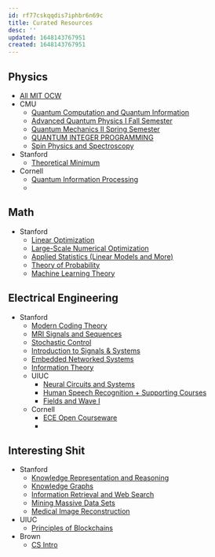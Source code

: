```yaml
---
id: rf77cskqqdis7iphbr6n69c
title: Curated Resources
desc: ''
updated: 1648143767951
created: 1648143767951
---
```


## Physics

- [All MIT OCW](https://ocw.mit.edu/courses/physics/)
- CMU
  - [Quantum Computation and Quantum Information](https://www.cs.cmu.edu/~odonnell/quantum18/)
  - [Advanced Quantum Physics I Fall Semester](https://quantum.phys.cmu.edu/quad/index.html)
  - [Quantum Mechanics II Spring Semester](https://quantum.phys.cmu.edu/qm2/)
  - [QUANTUM INTEGER PROGRAMMING](https://bernalde.github.io/QuIP/)
  - [Spin Physics and Spectroscopy](https://web.stanford.edu/class/rad226a/index.html)
- Stanford
  - [Theoretical Minimum](https://theoreticalminimum.com/courses)
- Cornell
  - [Quantum Information Processing](https://courses.cit.cornell.edu/physics4481-7681_2014sp/)
  - 

## Math
- Stanford
  - [Linear Optimization](https://web.stanford.edu/class/msande310/)
  - [Large-Scale Numerical Optimization](https://web.stanford.edu/class/msande318/index.html)
  - [Applied Statistics (Linear Models and More)](https://artowen.su.domains/courses/305a/)
  - [Theory of Probability](https://web.stanford.edu/class/stats310a/)
  - [Machine Learning Theory](https://web.stanford.edu/class/stats214/)
  
## Electrical Engineering
- Stanford
    - [Modern Coding Theory](https://web.stanford.edu/class/ee388/)
    - [MRI Signals and Sequences](https://web.stanford.edu/class/rad229/)
    - [Stochastic Control](https://web.stanford.edu/class/ee365/)
    - [Introduction to Signals & Systems](https://web.stanford.edu/class/ee102k/)
    - [Embedded Networked Systems](https://web.stanford.edu/class/ee107/index.html)
    - [Information Theory](https://web.stanford.edu/class/ee276/)
  - UIUC
    - [Neural Circuits and Systems](https://auditorymodels.org/index.php?n=Courses.ECE498-ECENeuroScience-S21)
    - [Human Speech Recognition + Supporting Courses](https://auditorymodels.org/index.php?n=Courses.Homepage)
    - [Fields and Wave I](https://courses.grainger.illinois.edu/ece329/)
  - Cornell
    - [ECE Open Courseware](https://ocw.ece.cornell.edu/)
    - 

## Interesting Shit
- Stanford
  - [Knowledge Representation and Reasoning](https://web.stanford.edu/class/cs227/)
  - [Knowledge Graphs](https://web.stanford.edu/class/cs520/)
  - [Information Retrieval and Web Search](https://web.stanford.edu/class/cs276/)
  - [Mining Massive Data Sets](https://web.stanford.edu/class/cs246/index.html)
  - [Medical Image Reconstruction](https://web.stanford.edu/class/ee369c/index.html)
- UIUC
  - [Principles of Blockchains](https://courses.grainger.illinois.edu/ECE598PV/sp2022/)
- Brown
  - [CS Intro](https://cs17-fall2021.github.io/)